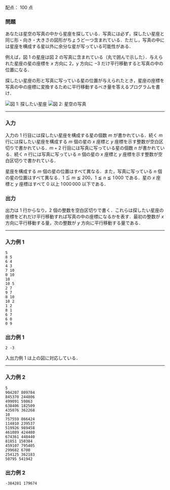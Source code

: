 配点： $100$ 点

### 問題

あなたは星空の写真の中から星座を探している．写真には必ず，探したい星座と同じ形・向き・大きさの図形がちょうど一つ含まれている．ただし，写真の中には星座を構成する星以外に余分な星が写っている可能性がある．

例えば，図 $1$ の星座は図 $2$ の写真に含まれている（丸で囲んで示した）．与えられた星座の星の座標を $x$ 方向に $2$，y 方向に $-3$ だけ平行移動すると写真の中の位置になる．

探したい星座の形と写真に写っている星の位置が与えられたとき，星座の座標を写真の中の座標に変換するために平行移動するべき量を答えるプログラムを書け．

![図 $1$: 探したい星座](https://img.atcoder.jp/joi2008yo/2008-yo-t4-1.png)
![図 $2$: 星空の写真](https://img.atcoder.jp/joi2008yo/2008-yo-t4-2.png)

---

### 入力

入力の $1$ 行目には探したい星座を構成する星の個数 $m$ が書かれている．続く $m$ 行には探したい星座を構成する $m$ 個の星の $x$ 座標と $y$ 座標を示す整数が空白区切りで書かれている．$m + 2$ 行目には写真に写っている星の個数 $n$ が書かれている．続く $n$ 行には写真に写っている $n$ 個の星の $x$ 座標と $y$ 座標を示す整数が空白区切りで書かれている．

星座を構成する $m$ 個の星の位置はすべて異なる．また，写真に写っている $n$ 個の星の位置はすべて異なる．$1 \leqq m \leqq 200$，$1 \leqq n \leqq 1\,000$ である．星の $x$ 座標と $y$ 座標はすべて $0$ 以上 $1\,000\,000$ 以下である．

### 出力

出力は $1$ 行からなり，$2$ 個の整数を空白区切りで書く．これらは探したい星座の座標をどれだけ平行移動すれば写真の中の座標になるかを表す．最初の整数が $x$ 方向に平行移動する量，次の整数が $y$ 方向に平行移動する量である．

---

### 入力例 1

~~~
5
8 5
6 4
4 3
7 10
0 10
10
10 5
2 7
9 7
8 10
10 2
1 2
8 1
6 7
6 0
0 9
~~~

### 出力例 1

~~~
2 -3
~~~

入出力例 $1$ は上の図に対応している．

---

### 入力例 2

~~~
5
904207 809784
845370 244806
499091 59863
638406 182509
435076 362268
10
757559 866424
114810 239537
519926 989458
461089 424480
674361 448440
81851 150384
459107 795405
299682 6700
254125 362183
50795 541942
~~~

### 出力例 2

~~~
-384281 179674
~~~
